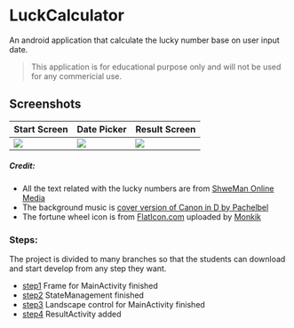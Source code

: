 # LuckCalculator
An android application that calculate the lucky number base on user input date.
>This application is for educational purpose only and will not be used for any commericial use.

## Screenshots
| Start Screen | Date Picker | Result Screen |
| ---- | ---- | ----|
|<image src="./screenshots/ss_start.jpg"/>|<image src="./screenshots/ss_date_picker.jpg"/>|<image src="./screenshots/ss_result.jpg"/>|


##### Credit:
- All the text related with the lucky numbers are from [ShweMan Online Media](https://shweman.com/?p=83038&fbclid=IwAR2Uh3xP3OFEubGGr2Ph1FHkP8muotdpKYy3w6P12Xt1p3Igdc1VkRANcao) 
- The background music is [cover version of Canon in D by Pachelbel](https://mp3pro.xyz/rNsgHMklBW0)
- The fortune wheel icon is from [FlatIcon.com](https://www.flaticon.com/free-icon/astrology_2647288?term=fortune&page=1&position=10) uploaded by [Monkik](https://www.flaticon.com/authors/monkik)


### Steps:
The project is divided to many branches so that the students can download and start develop from any step they want.
-  [step1](https://github.com/KaungMyat-Min/tuto-luck-calculator/tree/step1) Frame for MainActivity finished
- [step2](https://github.com/KaungMyat-Min/tuto-luck-calculator/tree/step2) StateManagement finished
- [step3](https://github.com/KaungMyat-Min/tuto-luck-calculator/tree/step3) Landscape control for MainActivity finished
- [step4](https://github.com/KaungMyat-Min/tuto-luck-calculator/tree/step4) ResultActivity added
